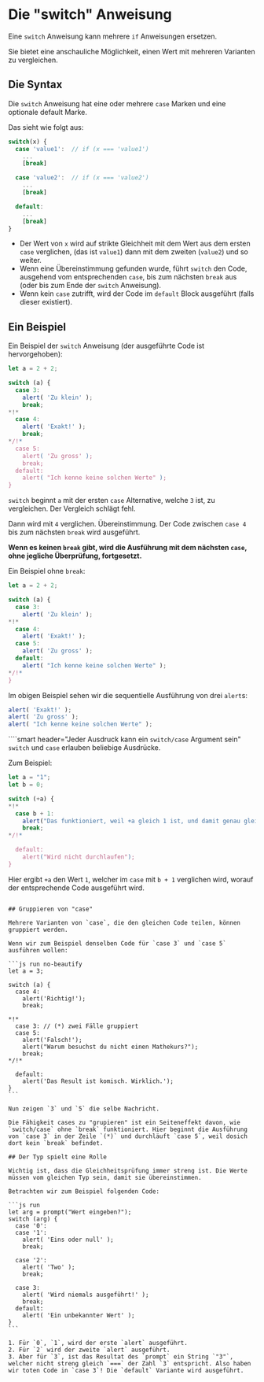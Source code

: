 # Die "switch" Anweisung

Eine `switch` Anweisung kann mehrere `if` Anweisungen ersetzen.

Sie bietet eine anschauliche Möglichkeit, einen Wert mit mehreren Varianten zu vergleichen.

## Die Syntax

Die `switch` Anweisung hat eine oder mehrere `case` Marken und eine optionale default Marke.

Das sieht wie folgt aus:

```js no-beautify
switch(x) {
  case 'value1':  // if (x === 'value1')
    ...
    [break]

  case 'value2':  // if (x === 'value2')
    ...
    [break]

  default:
    ...
    [break]
}
```

- Der Wert von `x` wird auf strikte Gleichheit mit dem Wert aus dem ersten `case` verglichen, (das ist `value1`) dann mit dem zweiten (`value2`) und so weiter.
- Wenn eine Übereinstimmung gefunden wurde, führt `switch` den Code, ausgehend vom entsprechenden `case`, bis zum nächsten  `break` aus (oder bis zum Ende der `switch` Anweisung).
- Wenn kein `case` zutrifft, wird der Code im `default` Block ausgeführt (falls dieser existiert).

## Ein Beispiel

Ein Beispiel der `switch` Anweisung (der ausgeführte Code ist hervorgehoben):

```js run
let a = 2 + 2;

switch (a) {
  case 3:
    alert( 'Zu klein' );
    break;
*!*
  case 4:
    alert( 'Exakt!' );
    break;
*/!*
  case 5:
    alert( 'Zu gross' );
    break;
  default:
    alert( "Ich kenne keine solchen Werte" );
}
```

`switch` beginnt `a` mit der ersten `case` Alternative, welche `3` ist, zu vergleichen. Der Vergleich schlägt fehl.

Dann wird mit `4` verglichen. Übereinstimmung. Der Code zwischen `case 4` bis zum nächsten `break` wird ausgeführt.

**Wenn es keinen `break` gibt, wird die Ausführung mit dem nächsten `case`, ohne jegliche Überprüfung, fortgesetzt.**

Ein Beispiel ohne `break`:

```js run
let a = 2 + 2;

switch (a) {
  case 3:
    alert( 'Zu klein' );
*!*
  case 4:
    alert( 'Exakt!' );
  case 5:
    alert( 'Zu gross' );
  default:
    alert( "Ich kenne keine solchen Werte" );
*/!*
}
```

Im obigen Beispiel sehen wir die sequentielle Ausführung von drei `alert`s:

```js
alert( 'Exakt!' );
alert( 'Zu gross' );
alert( "Ich kenne keine solchen Werte" );
```

````smart header="Jeder Ausdruck kann ein `switch/case` Argument sein"
`switch` und `case` erlauben beliebige Ausdrücke.

Zum Beispiel:

```js run
let a = "1";
let b = 0;

switch (+a) {
*!*
  case b + 1:
    alert("Das funktioniert, weil +a gleich 1 ist, und damit genau gleich wie b+1");
    break;
*/!*

  default:
    alert("Wird nicht durchlaufen");
}
```
Hier ergibt `+a` den Wert `1`, welcher im `case` mit `b + 1` verglichen wird, worauf der entsprechende Code ausgeführt wird.
````

## Gruppieren von "case"

Mehrere Varianten von `case`, die den gleichen Code teilen, können gruppiert werden.

Wenn wir zum Beispiel denselben Code für `case 3` und `case 5` ausführen wollen:

```js run no-beautify
let a = 3;

switch (a) {
  case 4:
    alert('Richtig!');
    break;

*!*
  case 3: // (*) zwei Fälle gruppiert
  case 5:
    alert('Falsch!');
    alert("Warum besuchst du nicht einen Mathekurs?");
    break;
*/!*

  default:
    alert('Das Result ist komisch. Wirklich.');
}
```

Nun zeigen `3` und `5` die selbe Nachricht.

Die Fähigkeit cases zu "grupieren" ist ein Seiteneffekt davon, wie `switch/case` ohne `break` funktioniert. Hier beginnt die Ausführung von `case 3` in der Zeile `(*)` und durchläuft `case 5`, weil dosich dort kein `break` befindet.

## Der Typ spielt eine Rolle

Wichtig ist, dass die Gleichheitsprüfung immer streng ist. Die Werte müssen vom gleichen Typ sein, damit sie übereinstimmen.

Betrachten wir zum Beispiel folgenden Code:

```js run
let arg = prompt("Wert eingeben?");
switch (arg) {
  case '0':
  case '1':
    alert( 'Eins oder null' );
    break;

  case '2':
    alert( 'Two' );
    break;

  case 3:
    alert( 'Wird niemals ausgeführt!' );
    break;
  default:
    alert( 'Ein unbekannter Wert' );
}
```

1. Für `0`, `1`, wird der erste `alert` ausgeführt.
2. Für `2` wird der zweite `alert` ausgeführt.
3. Aber für `3`, ist das Resultat des `prompt` ein String `"3"`, welcher nicht streng gleich `===` der Zahl `3` entspricht. Also haben wir toten Code in `case 3`! Die `default` Variante wird ausgeführt.
